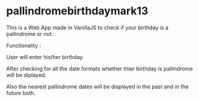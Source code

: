 # pallindromebirthdaymark13


This is a Web App made in VanillaJS to check if your birthday is a pallindrome or not.

Functionality : 

User will enter his/her birthday.

After checking for all the date formats whether thier birthday is pallindrome will be diplayed.

Also the nearest pallindrome dates will be displayed in the past and in the future  both.

